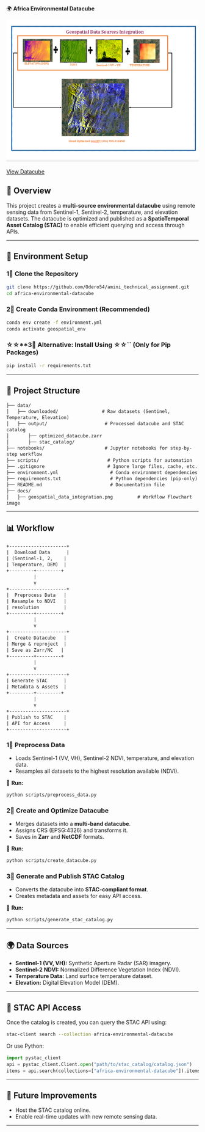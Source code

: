 🌍 **Africa Environmental Datacube**

![Workflow Diagram](docs/geospatial_data_intergration.png)

[View Datacube](https://drive.google.com/drive/folders/17bY5TRGLrxuMU9hKwbwlYXuThGgd_ZQ5?usp=drive_link)


## 📌 Overview

This project creates a **multi-source environmental datacube** using remote sensing data from Sentinel-1, Sentinel-2, temperature, and elevation datasets. The datacube is optimized and published as a **SpatioTemporal Asset Catalog (STAC)** to enable efficient querying and access through APIs.

---

## 💂️ Environment Setup

### **1⃣ Clone the Repository**

```bash
git clone https://github.com/Odero54/amini_technical_assignment.git
cd africa-environmental-datacube
```

### **2⃣ Create Conda Environment** (Recommended)

```bash
conda env create -f environment.yml
conda activate geospatial_env
```

### ☆☆\*\*3⃣ Alternative: Install Using ☆☆\`\` (Only for Pip Packages)

```bash
pip install -r requirements.txt
```

---

## 👤 Project Structure

```
├── data/
│   ├── downloaded/                # Raw datasets (Sentinel, Temperature, Elevation)
│   ├── output/                     # Processed datacube and STAC catalog
│       ├── optimized_datacube.zarr
│       ├── stac_catalog/
├── notebooks/                      # Jupyter notebooks for step-by-step workflow
├── scripts/                         # Python scripts for automation
├── .gitignore                       # Ignore large files, cache, etc.
├── environment.yml                   # Conda environment dependencies
├── requirements.txt                  # Python dependencies (pip-only)
├── README.md                         # Documentation file
├── docs/
│   ├── geospatial_data_integration.png         # Workflow flowchart image
```

---

## 📊 Workflow



```plaintext
+---------------------+
|  Download Data      |
| (Sentinel-1, 2,    |
| Temperature, DEM)  |
+---------+---------+
          |
          v
+---------------------+
|  Preprocess Data   |
| Resample to NDVI   |
| resolution         |
+---------+---------+
          |
          v
+---------------------+
|  Create Datacube   |
| Merge & reproject  |
| Save as Zarr/NC   |
+---------+---------+
          |
          v
+---------------------+
| Generate STAC      |
| Metadata & Assets  |
+---------+---------+
          |
          v
+---------------------+
| Publish to STAC    |
| API for Access     |
+---------------------+
```

### **1⃣ Preprocess Data**

- Loads Sentinel-1 (VV, VH), Sentinel-2 NDVI, temperature, and elevation data.
- Resamples all datasets to the highest resolution available (NDVI).

📌 **Run:**

```bash
python scripts/preprocess_data.py
```

### **2⃣ Create and Optimize Datacube**

- Merges datasets into a **multi-band datacube**.
- Assigns CRS (EPSG:4326) and transforms it.
- Saves in **Zarr** and **NetCDF** formats.

📌 **Run:**

```bash
python scripts/create_datacube.py
```

### **3⃣ Generate and Publish STAC Catalog**

- Converts the datacube into **STAC-compliant format**.
- Creates metadata and assets for easy API access.

📌 **Run:**

```bash
python scripts/generate_stac_catalog.py
```

---

## 🌍 Data Sources

- **Sentinel-1 (VV, VH):** Synthetic Aperture Radar (SAR) imagery.
- **Sentinel-2 NDVI:** Normalized Difference Vegetation Index (NDVI).
- **Temperature Data:** Land surface temperature dataset.
- **Elevation:** Digital Elevation Model (DEM).

---

## 🔗 STAC API Access

Once the catalog is created, you can query the STAC API using:

```bash
stac-client search --collection africa-environmental-datacube
```

Or use Python:

```python
import pystac_client
api = pystac_client.Client.open("path/to/stac_catalog/catalog.json")
items = api.search(collections=["africa-environmental-datacube"]).items()
```

---

## 🚀 Future Improvements

- Host the STAC catalog online.
- Enable real-time updates with new remote sensing data.

---